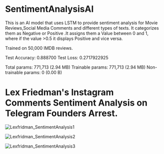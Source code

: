 # SentimentAnalysisAI

This is an AI model that uses LSTM to provide sentiment analysis for Movie Reviews,Social Media Comments and different types of texts. It categorizes them as Negative or Positive .It assigns them a Value between 0 and 1, where if the value >0.5 it displays Positive and vice versa.


Trained on 50,000 IMDB reviews. 


Test Accuracy: 0.888700
Test Loss: 0.2717922925

Total params: 771,713 (2.94 MB)
Trainable params: 771,713 (2.94 MB)
Non-trainable params: 0 (0.00 B)

# Lex Friedman's Instagram Comments Sentiment Analysis on Telegram Founders Arrest. 

![Lexfridman_SentimentAnalysis1](https://github.com/user-attachments/assets/3cda2300-d0da-4f8a-8c96-4cb7189d1eb4)

![Lexfridman_SentimentAnalysis2](https://github.com/user-attachments/assets/6956e5e9-a271-4ea4-81a0-aa7332c97c25)

![Lexfridman_SentimentAnalysis3](https://github.com/user-attachments/assets/c058d552-7cae-4e53-91b3-e8fddd8fad99)
